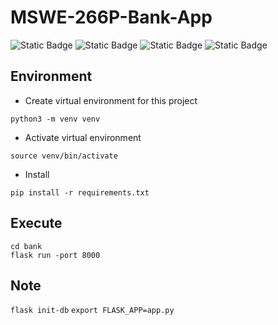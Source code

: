 # MSWE-266P-Bank-App

![Static Badge](https://img.shields.io/badge/UCI-blue) ![Static Badge](https://img.shields.io/badge/MSWE-yellow) ![Static Badge](https://img.shields.io/badge/Spring_2024-gray) ![Static Badge](https://img.shields.io/badge/266P-orange)

## Environment

- Create virtual environment for this project
```shell=
python3 -m venv venv
```
- Activate virtual environment
```shell=
source venv/bin/activate
```
- Install

```shell=
pip install -r requirements.txt
```

## Execute

```shell=
cd bank
flask run -port 8000
```

## Note

`flask init-db`
`export FLASK_APP=app.py`